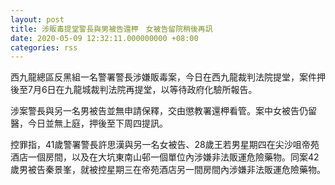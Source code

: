 ```yaml
---
layout: post
title: 涉販毒提堂警長與男被告還柙　女被告留院稍後再訊
date: 2020-05-09 12:32:11.000000000 +08:00
categories: rss
---
```


西九龍總區反黑組一名警署警長涉嫌販毒案，今日在西九龍裁判法院提堂，案件押後至7月6日在九龍城裁判法院再提堂，以等待政府化驗所報告。

涉案警長與另一名男被告並無申請保釋，交由懲教署還柙看管。案中女被告仍留醫，今日並無上庭，押後至下周四提訊。

控罪指，41歲警署警長許思漢與另一名女被告、28歲王若男星期四在尖沙咀帝苑酒店一個房間，以及在大坑東南山邨一個單位內涉嫌非法販運危險藥物。同案42歲男被告秦景峯，就被控星期三在帝苑酒店另一間房間內涉嫌非法販運危險藥物。
